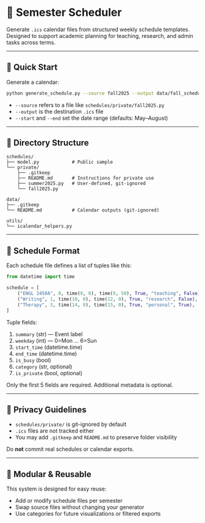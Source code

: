 # 📆 Semester Scheduler

Generate `.ics` calendar files from structured weekly schedule templates. Designed to support academic planning for teaching, research, and admin tasks across terms.

---

## 🚀 Quick Start

Generate a calendar:

```bash
python generate_schedule.py --source fall2025 --output data/fall_schedule.ics --start 2025-09-01 --end 2025-12-15
```

- `--source` refers to a file like `schedules/private/fall2025.py`
- `--output` is the destination `.ics` file
- `--start` and `--end` set the date range (defaults: May–August)

---

## 📁 Directory Structure

```
schedules/
├── model.py            # Public sample
└── private/
    ├── .gitkeep
    ├── README.md       # Instructions for private use
    ├── summer2025.py   # User-defined, git-ignored
    └── fall2025.py

data/
├── .gitkeep
└── README.md           # Calendar outputs (git-ignored)

utils/
└── icalendar_helpers.py
```

---

## 📐 Schedule Format

Each schedule file defines a list of tuples like this:

```python
from datetime import time

schedule = [
    ("ENGL 3450A", 0, time(9, 0), time(9, 50), True, "teaching", False),
    ("Writing", 1, time(10, 0), time(12, 0), True, "research", False),
    ("Therapy", 3, time(14, 0), time(15, 0), True, "personal", True),
]
```

Tuple fields:
1. `summary` (str) — Event label
2. `weekday` (int) — 0=Mon ... 6=Sun
3. `start_time` (datetime.time)
4. `end_time` (datetime.time)
5. `is_busy` (bool)
6. `category` (str, optional)
7. `is_private` (bool, optional)

Only the first 5 fields are required. Additional metadata is optional.

---

## 🔐 Privacy Guidelines

- `schedules/private/` is git-ignored by default
- `.ics` files are not tracked either
- You may add `.gitkeep` and `README.md` to preserve folder visibility

Do **not** commit real schedules or calendar exports.

---

## 🧩 Modular & Reusable

This system is designed for easy reuse:
- Add or modify schedule files per semester
- Swap source files without changing your generator
- Use categories for future visualizations or filtered exports
